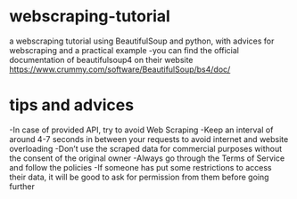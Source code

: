 # webscraping-tutorial
a webscraping tutorial using BeautifulSoup and python, with advices for webscraping and a practical example
-you can find the official documentation of beautifulsoup4 on their website https://www.crummy.com/software/BeautifulSoup/bs4/doc/
# tips and advices
-In case of provided API, try to avoid Web Scraping
-Keep an interval of around 4-7 seconds in between your requests to avoid internet and website overloading
-Don’t use the scraped data for commercial purposes without the consent of the original owner
-Always go through the Terms of Service and follow the policies
-If someone has put some restrictions to access their data, it will be good to ask for permission from them before going further

